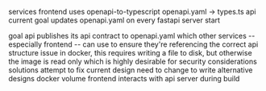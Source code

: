 services
	frontend
		uses openapi-to-typescript
			openapi.yaml -> types.ts
	api
		current goal
			updates openapi.yaml on every fastapi server start

goal
	api publishes its api contract to openapi.yaml which other services -- especially frontend -- can use to ensure they're referencing the correct api structure
issue
		in docker, this requires writing a file to disk, but otherwise the image is read only which is highly desirable for security considerations
solutions
	attempt to fix current design
		need to change to write
	alternative designs
		docker volume
		frontend interacts with api server during build